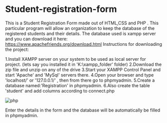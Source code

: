 # Student-registration-form

This is a Student Registration Form made out of HTML,CSS and PHP . This particular program will allow an organization to keep the database of the registered students and their details.
The database used is xampp server and you can download it here:  https://www.apachefriends.org/download.html
Instructions for downloading the project:

1.Install XAMPP server on your system to be used as local server for project. (lets say you installed it in 'K:\xampp_folder' folder) 
2.Download the zip file and unzip on any of the drive 
3.Start your XAMPP Control Panel and start 'Apache' and 'MySql' servers there. 
4.Open your browser and type 'localhost/' or '127.0.0.1/' , then from there go to phpmyadmin. 
5.Create a database named:'Registration' in phpmyadmin. 
6.Also create the table 'student' and add columns according to connect.php

![php](https://user-images.githubusercontent.com/83655433/154322868-3dc06bd4-5c16-4f55-8dc9-cb6cc6ab302f.jpeg)

Enter the details in the form and the database will be automatically be filled in phpmyadmin.
